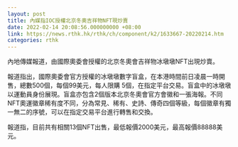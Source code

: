 ```yaml
---
layout: post
title: 內媒指IOC授權北京冬奧吉祥物NFT現炒賣
date: 2022-02-14 20:08:56.000000000 +08:00
link: https://news.rthk.hk/rthk/ch/component/k2/1633667-20220214.htm
categories: rthk
---
```


內地傳媒報道，由國際奧委會授權的北京冬奧會吉祥物冰墩墩NFT出現炒賣。

報道指出，國際奧委會官方授權的冰墩墩數字盲盒，在本港時間前日凌晨一時開售，總數500個，每個99美元，每人限購 5個，在指定平台交易。盲盒中的冰墩墩以運動員身份展現。盲盒亦包含2個版本北京冬奧會官方會徽和一張海報。不同NFT奧運徽章稀有度不同，分為常見、稀有、史詩、傳奇四個等級，每個徽章有獨一無二的序號，可以在指定交易平台進行轉售和交換。

報道指，目前共有相關13個NFT出售，最低報價2000美元，最高報價88888美元。

